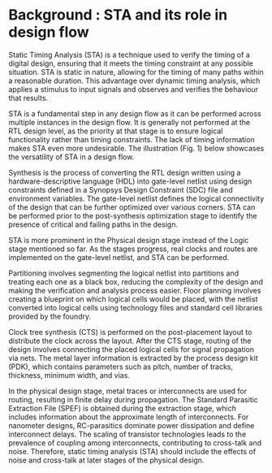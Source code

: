 # Background : STA and its role in design flow

Static Timing Analysis (STA) is a technique used to verify the timing of a digital design, ensuring that it meets the timing constraint at any possible situation. STA is static in nature, allowing for the timing of many paths within a reasonable duration. This advantage over dynamic timing analysis, which applies a stimulus to input signals and observes and verifies the behaviour that results.

STA is a fundamental step in any design flow as it can be performed across multiple instances in the design flow. It is generally not performed at the RTL design level, as the priority at that stage is to ensure logical functionality rather than timing constraints. The lack of timing information makes STA even more undesirable. The illustration (Fig. 1) below showcases the versatility of STA in a design flow.

Synthesis is the process of converting the RTL design written using a hardware-descriptive language (HDL) into gate-level netlist using design constraints defined in a Synopsys Design Constraint (SDC) file and environment variables. The gate-level netlist defines the logical connectivity of the design that can be further optimized over various corners. STA can be performed prior to the post-synthesis optimization stage to identify the presence of critical and failing paths in the design.

STA is more prominent in the Physical design stage instead of the Logic stage mentioned so far. As the stages progress, real clocks and routes are implemented on the gate-level netlist, and STA can be performed.

Partitioning involves segmenting the logical netlist into partitions and treating each one as a black box, reducing the complexity of the design and making the verification and analysis process easier. Floor planning involves creating a blueprint on which logical cells would be placed, with the netlist converted into logical cells using technology files and standard cell libraries provided by the foundry.

Clock tree synthesis (CTS) is performed on the post-placement layout to distribute the clock across the layout. After the CTS stage, routing of the design involves connecting the placed logical cells for signal propagation via nets. The metal layer information is extracted by the process design kit (PDK), which contains parameters such as pitch, number of tracks, thickness, minimum width, and vias.

In the physical design stage, metal traces or interconnects are used for routing, resulting in finite delay during propagation. The Standard Parasitic Extraction File (SPEF) is obtained during the extraction stage, which includes information about the approximate length of interconnects. For nanometer designs, RC-parasitics dominate power dissipation and define interconnect delays. The scaling of transistor technologies leads to the prevalence of coupling among interconnects, contributing to cross-talk and noise. Therefore, static timing analysis (STA) should include the effects of noise and cross-talk at later stages of the physical design.

